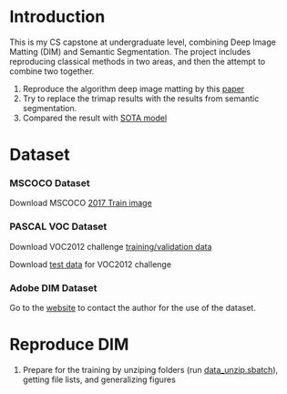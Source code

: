 # Introduction
This is my CS capstone at undergraduate level, combining Deep Image Matting (DIM) and Semantic Segmentation. The project includes reproducing classical methods in two areas, and then the attempt to combine two together.

1. Reproduce the algorithm deep image matting by this [paper](https://arxiv.org/abs/1703.03872)
2. Try to replace the trimap results with the results from semantic segmentation.
3. Compared the result with [SOTA model](https://arxiv.org/abs/2011.11961v2)

# Dataset
### MSCOCO Dataset
Download MSCOCO [2017 Train image](https://cocodataset.org/#download)
### PASCAL VOC Dataset
Download VOC2012 challenge [training/validation data](http://host.robots.ox.ac.uk/pascal/VOC/voc2012/index.html#devkit)

Download [test data](http://host.robots.ox.ac.uk/pascal/VOC/voc2012/index.html#testdata) for VOC2012 challenge
### Adobe DIM Dataset
Go to the [website](https://sites.google.com/view/deepimagematting#h.p_LwcLE-VLY7-S) to contact the author for the use of the dataset.

# Reproduce DIM
1. Prepare for the training by unziping folders (run [data_unzip.sbatch]()), getting file lists, and generalizing figures
